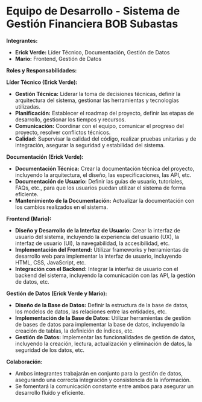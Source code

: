# Equipo de Desarrollo - Sistema de Gestión Financiera BOB Subastas

**Integrantes:**

- **Erick Verde:** Líder Técnico, Documentación, Gestión de Datos
- **Mario:** Frontend, Gestión de Datos

**Roles y Responsabilidades:**

**Líder Técnico (Erick Verde):**

* **Gestión Técnica:** Liderar la toma de decisiones técnicas, definir la arquitectura del sistema, gestionar las herramientas y tecnologías utilizadas.
* **Planificación:** Establecer el roadmap del proyecto, definir las etapas de desarrollo, gestionar los tiempos y recursos.
* **Comunicación:** Coordinar con el equipo, comunicar el progreso del proyecto, resolver conflictos técnicos.
* **Calidad:** Supervisar la calidad del código, realizar pruebas unitarias y de integración, asegurar la seguridad y estabilidad del sistema.

**Documentación (Erick Verde):**

* **Documentación Técnica:** Crear la documentación técnica del proyecto, incluyendo la arquitectura, el diseño, las especificaciones, las API, etc.
* **Documentación de Usuario:**  Definir las guías de usuario, tutoriales, FAQs, etc., para que los usuarios puedan utilizar el sistema de forma eficiente.
* **Mantenimiento de la Documentación:** Actualizar la documentación con los cambios realizados en el sistema.

**Frontend (Mario):**

* **Diseño y Desarrollo de la Interfaz de Usuario:**  Crear la interfaz de usuario del sistema, incluyendo la experiencia del usuario (UX), la interfaz de usuario (UI), la navegabilidad, la accesibilidad, etc.
* **Implementación del Frontend:**  Utilizar frameworks y herramientas de desarrollo web para implementar la interfaz de usuario, incluyendo HTML, CSS, JavaScript, etc.
* **Integración con el Backend:**  Integrar la interfaz de usuario con el backend del sistema, incluyendo la comunicación con las API, la gestión de datos, etc.

**Gestión de Datos (Erick Verde y Mario):**

* **Diseño de la Base de Datos:**  Definir la estructura de la base de datos, los modelos de datos, las relaciones entre las entidades, etc.
* **Implementación de la Base de Datos:**  Utilizar herramientas de gestión de bases de datos para implementar la base de datos, incluyendo la creación de tablas, la definición de índices, etc.
* **Gestión de Datos:**  Implementar las funcionalidades de gestión de datos, incluyendo la creación, lectura, actualización y eliminación de datos, la seguridad de los datos, etc.

**Colaboración:**

* Ambos integrantes trabajarán en conjunto para la gestión de datos, asegurando una correcta integración y consistencia de la información.
* Se fomentará la comunicación constante entre ambos para asegurar un desarrollo fluido y eficiente. 
